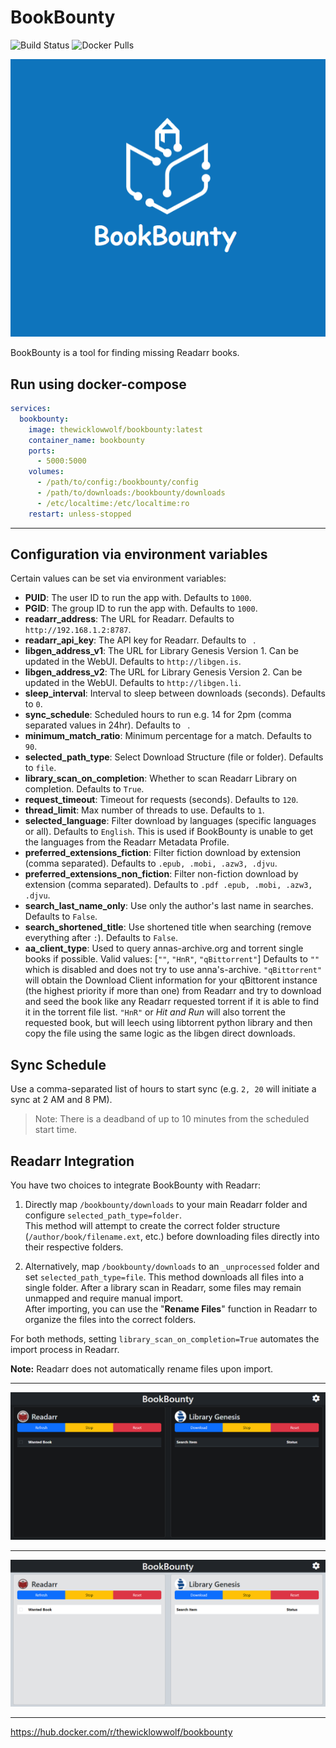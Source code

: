 # BookBounty

![Build Status](https://github.com/TheWicklowWolf/BookBounty/actions/workflows/main.yml/badge.svg)
![Docker Pulls](https://img.shields.io/docker/pulls/thewicklowwolf/bookbounty.svg)

<img src="/src/static/bookbounty.png" alt="image">


BookBounty is a tool for finding missing Readarr books.


## Run using docker-compose

```yaml
services:
  bookbounty:
    image: thewicklowwolf/bookbounty:latest
    container_name: bookbounty
    ports:
      - 5000:5000
    volumes:
      - /path/to/config:/bookbounty/config
      - /path/to/downloads:/bookbounty/downloads
      - /etc/localtime:/etc/localtime:ro
    restart: unless-stopped

```
---

## Configuration via environment variables

Certain values can be set via environment variables:

* __PUID__: The user ID to run the app with. Defaults to `1000`. 
* __PGID__: The group ID to run the app with. Defaults to `1000`.
* __readarr_address__: The URL for Readarr. Defaults to `http://192.168.1.2:8787`.
* __readarr_api_key__: The API key for Readarr. Defaults to ` `.
* __libgen_address_v1__: The URL for Library Genesis Version 1. Can be updated in the WebUI. Defaults to `http://libgen.is`.
* __libgen_address_v2__: The URL for Library Genesis Version 2. Can be updated in the WebUI. Defaults to `http://libgen.li`.
* __sleep_interval__: Interval to sleep between downloads (seconds). Defaults to `0`.
* __sync_schedule__: Scheduled hours to run e.g. 14 for 2pm (comma separated values in 24hr). Defaults to ` `.
* __minimum_match_ratio__: Minimum percentage for a match. Defaults to `90`.
* __selected_path_type__: Select Download Structure (file or folder). Defaults to `file`.
* __library_scan_on_completion__: Whether to scan Readarr Library on completion. Defaults to `True`.
* __request_timeout__: Timeout for requests (seconds). Defaults to `120`.
* __thread_limit__: Max number of threads to use. Defaults to `1`.
* __selected_language__: Filter download by languages (specific languages or all). Defaults to `English`. This is used if BookBounty is unable to get the languages from the Readarr Metadata Profile.
* __preferred_extensions_fiction__: Filter fiction download by extension (comma separated). Defaults to `.epub, .mobi, .azw3, .djvu`.
* __preferred_extensions_non_fiction__: Filter non-fiction download by extension (comma separated). Defaults to `.pdf .epub, .mobi, .azw3, .djvu`.
* __search_last_name_only__: Use only the author's last name in searches. Defaults to `False`.
* __search_shortened_title__: Use shortened title when searching (remove everything after `:`). Defaults to `False`.
* __aa_client_type__: Used to query annas-archive.org and torrent single books if possible. Valid values: [`""`, `"HnR"`, `"qBittorrent"`] Defaults to `""` which is disabled and does not try to use anna's-archive. `"qBittorrent"` will obtain the Download Client information for your qBittorent instance (the highest priority if more than one) from Readarr and try to download and seed the book like any Readarr requested torrent if it is able to find it in the torrent file list. `"HnR"` or _Hit and Run_ will also torrent the requested book, but will leech using libtorrent python library and then copy the file using the same logic as the libgen direct downloads.


## Sync Schedule

Use a comma-separated list of hours to start sync (e.g. `2, 20` will initiate a sync at 2 AM and 8 PM).
> Note: There is a deadband of up to 10 minutes from the scheduled start time.


## Readarr Integration

You have two choices to integrate BookBounty with Readarr:

1. Directly map `/bookbounty/downloads` to your main Readarr folder and configure `selected_path_type=folder`.   
   This method will attempt to create the correct folder structure (`/author/book/filename.ext`, etc.) before downloading files directly into their respective folders.

2. Alternatively, map `/bookbounty/downloads` to an `_unprocessed` folder and set `selected_path_type=file`.
   This method downloads all files into a single folder. After a library scan in Readarr, some files may remain unmapped and require manual import.  
   After importing, you can use the "**Rename Files**" function in Readarr to organize the files into the correct folders.

For both methods, setting `library_scan_on_completion=True` automates the import process in Readarr.

**Note:** Readarr does not automatically rename files upon import.


---


<img src="/src/static/dark.png" alt="image">


---


<img src="/src/static/light.png" alt="image">


---

https://hub.docker.com/r/thewicklowwolf/bookbounty

